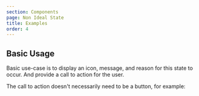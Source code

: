 ```yaml
---
section: Components
page: Non Ideal State
title: Examples
order: 4
---
```


## Basic Usage

Basic use-case is to display an icon, message, and reason for this state to occur. And provide a call to action for the user.

<code-example example="non-ideal-state-usage"></code-example>

The call to action doesn't necessarily need to be a button, for example:

<code-example example="non-ideal-state-search-usage"></code-example>
